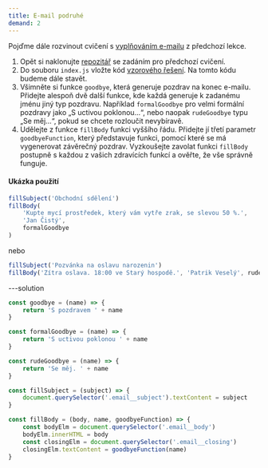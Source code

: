 ```yaml
---
title: E-mail podruhé
demand: 2
---
```


Pojďme dále rozvinout cvičení s [vyplňováním e-mailu](/kurzy/javascript-vyuka/js-1/funkce-obory/cv-funkce#cvlekce%3Ee-mail-telo) z předchozí lekce.

1. Opět si naklonujte [repozitář](https://github.com/Czechitas-podklady-WEB/email-zadani) se zadáním pro předchozí cvičení.
1. Do souboru `index.js` vložte kód [vzorového řešení](/kurzy/javascript-vyuka/js-1/funkce-obory/cv-funkce/cvlekce%3Ee-mail-telo). Na tomto kódu budeme dále stavět.
1. Všimněte si funkce `goodbye`, která generuje pozdrav na konec e-mailu. Přidejte alespoň dvě další funkce, kde každá generuje k zadanému jménu jiný typ pozdravu. Například `formalGoodbye` pro velmi formální pozdravy jako „S uctivou poklonou…“, nebo naopak `rudeGoodbye` typu „Se měj…“, pokud se chcete rozloučit nevybíravě.
1. Udělejte z funkce `fillBody` funkci vyššího řádu. Přidejte jí třetí parametr `goodbyeFunction`, který představuje funkci, pomocí které se má vygenerovat závěrečný pozdrav. Vyzkoušejte zavolat funkci `fillBody` postupně s každou z vašich zdravících funkcí a ověřte, že vše správně funguje.

#### Ukázka použití

```js
fillSubject('Obchodní sdělení')
fillBody(
	'Kupte mycí prostředek, který vám vytře zrak, se slevou 50 %.',
	'Jan Čistý',
	formalGoodbye
)
```

nebo

```js
fillSubject('Pozvánka na oslavu narozenin')
fillBody('Zítra oslava. 18:00 ve Starý hospodě.', 'Patrik Veselý', rudeGoodbye)
```

---solution

```js
const goodbye = (name) => {
	return 'S pozdravem ' + name
}

const formalGoodbye = (name) => {
	return 'S uctivou poklonou ' + name
}

const rudeGoodbye = (name) => {
	return 'Se měj. ' + name
}

const fillSubject = (subject) => {
	document.querySelector('.email__subject').textContent = subject
}

const fillBody = (body, name, goodbyeFunction) => {
	const bodyElm = document.querySelector('.email__body')
	bodyElm.innerHTML = body
	const closingElm = document.querySelector('.email__closing')
	closingElm.textContent = goodbyeFunction(name)
}
```

